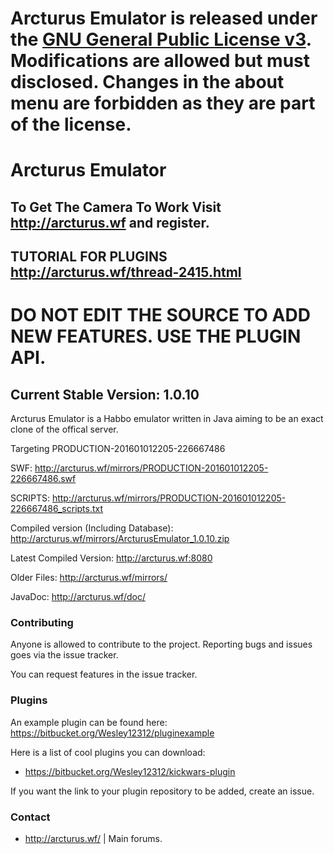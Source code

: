 # **Arcturus Emulator is released under the [GNU General Public License v3](https://www.gnu.org/licenses/gpl-3.0.txt). Modifications are allowed but must disclosed. Changes in the about menu are forbidden as they are part of the license.** #

# Arcturus Emulator #

## **To Get The Camera To Work Visit http://arcturus.wf and register.** ##
## **TUTORIAL FOR PLUGINS http://arcturus.wf/thread-2415.html** ##
# **DO NOT EDIT THE SOURCE TO ADD NEW FEATURES. USE THE PLUGIN API.** #
## Current Stable Version: 1.0.10 ##
Arcturus Emulator is a Habbo emulator written in Java aiming to be an exact clone of the offical server.

Targeting PRODUCTION-201601012205-226667486

SWF: http://arcturus.wf/mirrors/PRODUCTION-201601012205-226667486.swf

SCRIPTS: http://arcturus.wf/mirrors/PRODUCTION-201601012205-226667486_scripts.txt

Compiled version (Including Database): http://arcturus.wf/mirrors/ArcturusEmulator_1.0.10.zip

Latest Compiled Version: http://arcturus.wf:8080

Older Files: http://arcturus.wf/mirrors/

JavaDoc: http://arcturus.wf/doc/
### Contributing ###

Anyone is allowed to contribute to the project. Reporting bugs and issues goes via the issue tracker.

You can request features in the issue tracker.

### Plugins ###
An example plugin can be found here: https://bitbucket.org/Wesley12312/pluginexample

Here is a list of cool plugins you can download:

* https://bitbucket.org/Wesley12312/kickwars-plugin

If you want the link to your plugin repository to be added, create an issue.

### Contact ###

* http://arcturus.wf/ | Main forums.